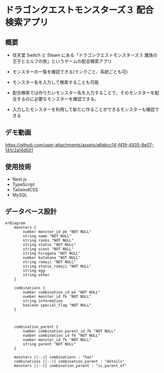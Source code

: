 # ドラゴンクエストモンスターズ３ 配合検索アプリ

## 概要

- 任天堂 Switch と Steam にある「ドラゴンクエストモンスターズ３ 魔族の王子とエルフの旅」というゲームの配合検索アプリ

- モンスターの一覧を確認できる(ランクごと、系統ごとも可)

- モンスター名を入力して検索することも可能

- 配合検索では作りたいモンスター名を入力することで、そのモンスターを配合するのに必要なモンスターを確認できる。

- 入力したモンスターを利用して新たに作ることができるモンスターも確認できる

## デモ動画

https://github.com/user-attachments/assets/a6ebcc14-f419-4935-8e07-141c2a14d501

## 使用技術

- Next.js
- TypeScript
- TailwindCSS
- MySQL

## データベース設計

```mermaid
erDiagram
    monsters {
        number monster_id pk "NOT NULL"
        string name "NOT NULL"
        string ranks "NOT NULL"
        string status "NOT NULL"
        string scout "NOT NULL"
        string hiragana "NOT NULL"
        number katakana "NOT NULL"
        string romaji "NOT NULL"
        string status_romaji "NOT NULL"
        string egg
        string other
    }

    combinations {
        number combination_id pk "NOT NULL"
        number monster_id fk "NOT NULL"
        string information
        boolean special_flag "NOT NULL"
    }



    combination_parent {
        number combination_parent_id fk "NOT NULL"
        number combination_id fk "NOT NULL"
        number monster_id fk "NOT NULL"
        string parent "NOT NULL"
    }

    monsters ||--|{ combinations : "has"
    combinations ||--|{ combination_parent : "details"
    monsters ||--|{ combination_parent : "is_parent_of"
```
